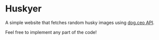 # Huskyer

A simple website that fetches random husky images using [dog.ceo API](https://dog.ceo/dog-api).

Feel free to implement any part of the code!
